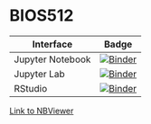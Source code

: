 # BIOS512

| Interface | Badge |
| --------- | ----- |
| Jupyter Notebook | [![Binder](http://mybinder.org/badge_logo.svg)](http://mybinder.org/v2/gh/chuckpr/bios512-binder-example/main) |
| Jupyter Lab | [![Binder](http://mybinder.org/badge_logo.svg)](http://mybinder.org/v2/gh/chuckpr/bios512-binder-example/main?urlpath=lab) |
| RStudio | [![Binder](http://mybinder.org/badge_logo.svg)](http://mybinder.org/v2/gh/chuckpr/bios512-binder-example/main?urlpath=rstudio) |

[Link to NBViewer](https://nbviewer.jupyter.org/github/jwon98/BIOS512/tree/main/)
